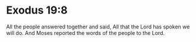 # Exodus 19:8

All the people answered together and said, All that the Lord has spoken we will do. And Moses reported the words of the people to the Lord.
